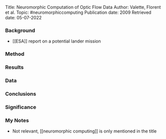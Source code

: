 Title: Neuromorphic Computation of Optic Flow Data
Author: Valette, Florent et al.
Topic: #neuromorphiccomputing 
Publication date: 2009
Retrieved date: 05-07-2022 

### Background
- [[ESA]] report on a potential lander mission

### Method
### Results
### Data 
### Conclusions
### Significance
### My Notes
- Not relevant, [[neuromorphic computing]] is only mentioned in the title

